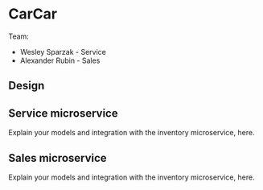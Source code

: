 # CarCar

Team:

* Wesley Sparzak - Service
* Alexander Rubin - Sales

## Design

## Service microservice

Explain your models and integration with the inventory
microservice, here.

## Sales microservice

Explain your models and integration with the inventory
microservice, here.

